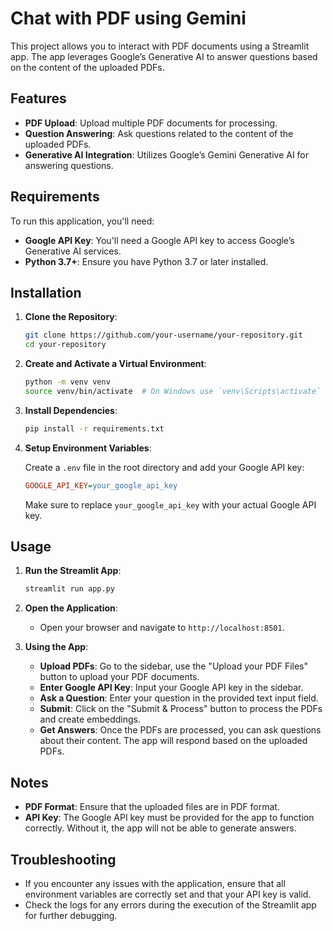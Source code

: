 # Chat with PDF using Gemini

This project allows you to interact with PDF documents using a Streamlit app. The app leverages Google’s Generative AI to answer questions based on the content of the uploaded PDFs.

## Features

- **PDF Upload**: Upload multiple PDF documents for processing.
- **Question Answering**: Ask questions related to the content of the uploaded PDFs.
- **Generative AI Integration**: Utilizes Google’s Gemini Generative AI for answering questions.

## Requirements

To run this application, you'll need:

- **Google API Key**: You'll need a Google API key to access Google’s Generative AI services.
- **Python 3.7+**: Ensure you have Python 3.7 or later installed.

## Installation

1. **Clone the Repository**:

    ```bash
    git clone https://github.com/your-username/your-repository.git
    cd your-repository
    ```

2. **Create and Activate a Virtual Environment**:

    ```bash
    python -m venv venv
    source venv/bin/activate  # On Windows use `venv\Scripts\activate`
    ```

3. **Install Dependencies**:

    ```bash
    pip install -r requirements.txt
    ```

4. **Setup Environment Variables**:

    Create a `.env` file in the root directory and add your Google API key:

    ```ini
    GOOGLE_API_KEY=your_google_api_key
    ```

    Make sure to replace `your_google_api_key` with your actual Google API key.

## Usage

1. **Run the Streamlit App**:

    ```bash
    streamlit run app.py
    ```

2. **Open the Application**:

    - Open your browser and navigate to `http://localhost:8501`.

3. **Using the App**:

    - **Upload PDFs**: Go to the sidebar, use the "Upload your PDF Files" button to upload your PDF documents.
    - **Enter Google API Key**: Input your Google API key in the sidebar.
    - **Ask a Question**: Enter your question in the provided text input field.
    - **Submit**: Click on the "Submit & Process" button to process the PDFs and create embeddings.
    - **Get Answers**: Once the PDFs are processed, you can ask questions about their content. The app will respond based on the uploaded PDFs.

## Notes

- **PDF Format**: Ensure that the uploaded files are in PDF format.
- **API Key**: The Google API key must be provided for the app to function correctly. Without it, the app will not be able to generate answers.

## Troubleshooting

- If you encounter any issues with the application, ensure that all environment variables are correctly set and that your API key is valid.
- Check the logs for any errors during the execution of the Streamlit app for further debugging.
